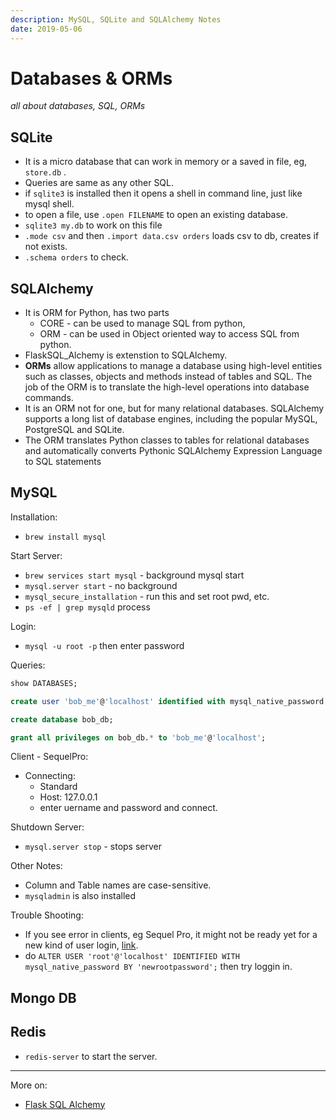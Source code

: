 ```yaml
---
description: MySQL, SQLite and SQLAlchemy Notes
date: 2019-05-06
---
```


# Databases & ORMs

*all about databases, SQL, ORMs*

## SQLite

- It is a micro database that can work in memory or a saved in file, eg, `store.db` .
- Queries are same as any other SQL.
- if `sqlite3` is installed then it opens a shell in command line, just like mysql shell.
- to open a file, use `.open FILENAME` to open an existing database.
- `sqlite3 my.db` to work on this file
- `.mode csv` and then `.import data.csv orders` loads csv to db, creates if not exists.
- `.schema orders` to check.


## SQLAlchemy

- It is ORM for Python, has two parts
  - CORE - can be used to manage SQL from python,
  - ORM - can be used in Object oriented way to access SQL from python.
- FlaskSQL_Alchemy is extenstion to SQLAlchemy.
- **ORMs** allow applications to manage a database using high-level entities such as classes, objects and methods instead of tables and SQL. The job of the ORM is to translate the high-level operations into database commands.
- It is an ORM not for one, but for many relational databases. SQLAlchemy supports a long list of database engines, including the popular MySQL, PostgreSQL and SQLite.
- The ORM translates Python classes to tables for relational databases and automatically converts Pythonic SQLAlchemy Expression Language to SQL statements


## MySQL

Installation:

- `brew install mysql`

Start Server:

- `brew services start mysql` - background mysql start
- `mysql.server start` - no background
- `mysql_secure_installation` - run this and set root pwd, etc.
- `ps -ef | grep mysqld` process

Login:

- `mysql -u root -p` then enter password

Queries:

```sql
show DATABASES;

create user 'bob_me'@'localhost' identified with mysql_native_password by 'bob_pwd';

create database bob_db;

grant all privileges on bob_db.* to 'bob_me'@'localhost';
```

Client - SequelPro:

- Connecting:
  - Standard
  - Host: 127.0.0.1
  - enter uername and password and connect.

Shutdown Server:

- `mysql.server stop` - stops server

Other Notes:

- Column and Table names are case-sensitive.
- `mysqladmin` is also installed

Trouble Shooting:

- If you see error in clients, eg Sequel Pro, it might not be ready yet for a new kind of user login, [link](https://stackoverflow.com/questions/51179516/sequel-pro-and-mysql-connection-failed).
- do `ALTER USER 'root'@'localhost' IDENTIFIED WITH mysql_native_password BY 'newrootpassword';` then try loggin in.


## Mongo DB


## Redis

- `redis-server` to start the server.



---

More on:

- [Flask SQL Alchemy](../flask-notes/#flask-sqlalchemy)
